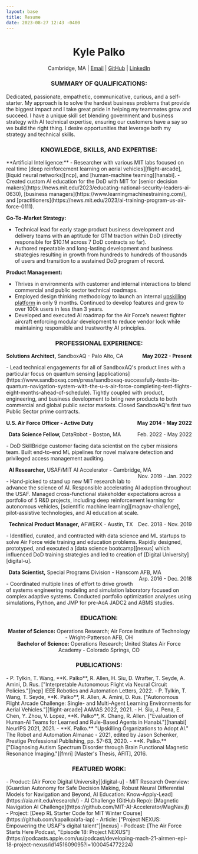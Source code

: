 ```yaml
---
layout: base
title: Resume
date: 2023-08-27 12:43 -0400
---
```


<h1 style="text-align: center;">Kyle Palko</h1>
<p style="text-align: center;">
    Cambridge, MA | <a href="mailto:kyle.palko.1@gmail.com">Email</a> | <a href="https://github.com/kapalko">GitHub</a> | <a href="https://www.linkedin.com/in/kyle-palko/">LinkedIn</a>
</p>

<h3 style="text-align: center;">SUMMARY OF QUALIFICATIONS:</h3>
Dedicated, passionate, empathetic, communicative, curious, and a self-starter. My approach is to solve the hardest business problems that provide the biggest impact and I take great pride in helping my teammates grow and succeed. I have a unique skill set blending government and business strategy with AI technical expertise, ensuring our customers have a say so we build the right thing. I desire opportunities that leverage both my strategy and technical skills.

<h3 style="text-align: center;">KNOWLEDGE, SKILLS, AND EXPERTISE:</h3>
**Artificial Intelligence:**
- Researcher with various MIT labs focused on real time [deep reinforcement learning on aerial vehicles][flight-arcade], [liquid neural networks][ncp], and [human-machine teaming][hanabi].
- Created custom AI education for the DoD with MIT for [senior decision makers](https://news.mit.edu/2023/educating-national-security-leaders-ai-0630), [business managers](https://www.learningmachinestraining.com/), and [practitioners](https://news.mit.edu/2023/ai-training-program-us-air-force-0111).

**Go-To-Market Strategy:**
- Technical lead for early stage product business development and delivery teams with an aptitude for GTM traction within DoD (directly responsible for $10.1M across 7 DoD contracts so far).
- Authored repeatable and long-lasting development and business strategies resulting in growth from hundreds to hundreds of thousands of users and transition to a sustained DoD program of record.

**Product Management:**
- Thrives in environments with customer and internal interactions to blend commercial and public sector technical roadmaps.
- Employed design thinking methodology to launch an internal [upskilling platform][digital-u] in only 9 months. Continued to develop features and grew to over 100k users in less than 3 years.
- Developed and executed AI roadmap for the Air Force’s newest fighter aircraft enforcing modular development to reduce vendor lock while maintaining responsible and trustworthy AI principles.

<h3 style="text-align: center;">PROFESSIONAL EXPERIENCE:</h3>
<p style="text-align:left;">
    <strong>Solutions Architect,</strong> SandboxAQ - Palo Alto, CA
    <span style="float:right;">
       <strong>May 2022 - Present</strong>
    </span>
</p>
- Lead technical engagements for all of SandboxAQ's product lines with a particular focus on quantum sensing [applications](https://www.sandboxaq.com/press/sandboxaq-successfully-tests-its-quantum-navigation-system-with-the-u-s-air-force-completing-test-flights-eight-months-ahead-of-schedule). Tightly coupled with product, engineering, and business development to bring new products to both commercial and global public sector markets. Closed SandboxAQ's first two Public Sector prime contracts.

<p style="text-align:left;">
    <strong>U.S. Air Force Officer - Active Duty</strong>
    <span style="float:right;">
       <strong>May 2014 - May 2022</strong>
    </span>
</p>

<p style="text-align:left;">
    <strong>&ensp;Data Science Fellow,</strong> DataRobot - Boston, MA
    <span style="float:right;">
       Feb. 2022 - May 2022
    </span>
</p>
- DoD SkillBridge customer facing data scientist on the cyber missions team. Built end-to-end ML pipelines for novel malware detection and privileged access management auditing.

<p style="text-align:left;">
    <strong>&ensp;AI Researcher,</strong> USAF/MIT AI Accelerator - Cambridge, MA
    <span style="float:right;">
       Nov. 2019 - Jan. 2022
    </span>
</p>
- Hand-picked to stand up new MIT research lab to advance the science of AI. Responsible accelerating AI adoption throughout the USAF. Managed cross-functional stakeholder expectations across a portfolio of 5 R&D projects, including deep reinforcement learning for autonomous vehicles, [scientific machine learning][magnav-challenge], pilot-assistive technologies, and AI education at scale. 

<p style="text-align:left;">
    <strong>&ensp;Technical Product Manager,</strong> AFWERX - Austin, TX
    <span style="float:right;">
       Dec. 2018 - Nov. 2019
    </span>
</p>
- Identified, curated, and contracted with data science and ML startups to solve Air Force wide training and education problems. Rapidly designed, prototyped, and executed a [data science bootcamp][nexus] which influenced DoD training strategies and led to creation of [Digital University][digital-u].

<p style="text-align:left;">
    <strong>&ensp;Data Scientist,</strong> Special Programs Division - Hanscom AFB, MA
    <span style="float:right;">
       Arp. 2016 - Dec. 2018
    </span>
</p>
- Coordinated multiple lines of effort to drive growth of systems engineering modeling and simulation laboratory focused on complex adaptive systems. Conducted portfolio optimization analyses using simulations, Python, and JMP for pre-AoA JADC2 and ABMS studies.

<h3 style="text-align: center;">EDUCATION:</h3>
<p style="text-align: center;">
    <strong>Master of Science:</strong> Operations Research; Air Force Institute of Technology - Wright-Patterson AFB, OH<br />
    <strong>Bachelor of Science:</strong> Operations Research; United States Air Force Academy - Colorado Springs, CO
</p>

<h3 style="text-align: center;">PUBLICATIONS:</h3>
- P. Tylkin, T. Wang, **K. Palko**, R. Allen, H. Siu, D. Wrafter, T. Seyde, A. Amini, D. Rus. ["Interpretable Autonomous Flight via Neural Circuit Policies."][ncp] IEEE Robotics and Automation Letters, 2022.
- P. Tylkin, T. Wang, T. Seyde, **K. Palko**, R. Allen, A. Amini, D. Rus. ["Autonomous Flight Arcade Challenge: Single- and Multi-Agent Learning Environments for Aerial Vehicles."][flight-arcade] AAMAS 2022, 2021.
- H. Siu, J. Pena, E. Chen, Y. Zhou, V. Lopez, **K. Palko**, K. Chang, R. Allen. ["Evaluation of Human-AI Teams for Learned and Rule-Based Agents in Hanabi."][hanabi] NeurIPS 2021, 2021.
- **K. Palko.** "Upskilling Organizations to Adopt AI." The Robot and Automation Almanac - 2021, edited by Jason Schenker, Prestige Professional Publishing, pp. 57-63, 2020.
- **K. Palko.** ["Diagnosing Autism Spectrum Disorder through Brain Functional Magnetic Resonance Imaging."][fmri] [Master's Thesis, AFIT], 2016.

<h3 style="text-align: center;">FEATURED WORK:</h3>
- Product: [Air Force Digital University][digital-u]
- MIT Research Overview: [Guardian Autonomy for Safe Decision Making, Robust Neural Differential Models for Navigation and Beyond, AI Education: Know-Apply-Lead](https://aia.mit.edu/research/)
- AI Challenge (GitHub Repo): [Magnetic Navigation AI Challenge](https://github.com/MIT-AI-Accelerator/MagNav.jl)
- Project: [Deep RL Starter Code for MIT Winter Course](https://github.com/kapalko/afa-iap)
- Article: ["Project NEXUS: Empowering the USAF's digital talent"][nexus]
- Podcast: [The Air Force Starts Here Podcast, "Episode 18: Project NEXUS"](https://podcasts.apple.com/us/podcast/developing-mach-21-airmen-epi-18-project-nexus/id1451609095?i=1000454772224)


[flight-arcade]: https://www.ifaamas.org/Proceedings/aamas2022/pdfs/p1744.pdf
[ncp]: https://ieeexplore.ieee.org/abstract/document/9695287
[hanabi]: https://proceedings.neurips.cc/paper/2021/file/86e8f7ab32cfd12577bc2619bc635690-Paper.pdf
[digital-u]: https://digitalu.af.mil/
[magnav-challenge]: https://arxiv.org/pdf/2007.12158.pdf
[nexus]: https://www.af.mil/News/Article-Display/Article/2019866/project-nexus-empowering-the-usafs-digital-talent/
[fmri]: https://scholar.afit.edu/cgi/viewcontent.cgi?article=1247&context=etd
[afarcade]: https://github.com/kapalko/afa-iap
